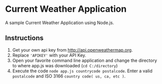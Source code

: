 # Current Weather Application

A sample Current Weather Application using Node.js.

## Instructions

1. Get your own api key from http://api.openweathermap.org.
2. Replace `'APIKEY'` with your API Key.
3. Open your favorite command line application and change the directory to where app.js was downloaded (`cd C:/directory`)
4. Execute the code `node app.js countrycode postalcode`. Enter a valid `postalcode` and ISO 3166 `country code( us, ca, etc )`.
